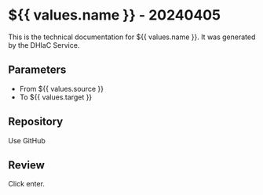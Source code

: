 # ${{ values.name }} - 20240405

This is the technical documentation for ${{ values.name }}. It was generated by the DHIaC Service.

## Parameters
- From ${{ values.source }}
- To ${{ values.target }}

## Repository
Use GitHub

## Review
Click enter.
